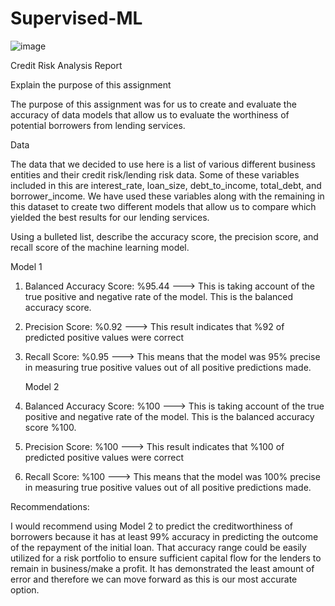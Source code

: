 # Supervised-ML
![image](https://github.com/nasr9000/Supervised-ML/assets/128746625/83ecc03a-1fd3-49fe-97cc-df24967b5514)

Credit Risk Analysis Report

 Explain the purpose of this assignment

The purpose of this assignment was for us to create and evaluate the accuracy of data models that allow us to evaluate the worthiness of potential borrowers from lending services.


Data 

The data that we decided to use here is a list of various different business entities and their credit risk/lending risk data. Some of these variables included in this are interest_rate, loan_size, debt_to_income, total_debt, and borrower_income. We have used these variables along with the remaining in this dataset to create two different models that allow us to compare which yielded the best results for our lending services. 

Using a bulleted list, describe the accuracy score, the precision score, and recall score of the machine learning model.

   Model 1
   
1. Balanced Accuracy Score: %95.44 ---> This is taking account of the true positive and negative rate of the model. This is the balanced accuracy score.
2. Precision Score: %0.92 ---> This result indicates that %92 of predicted positive values were correct
3. Recall Score: %0.95 ---> This means that the model was 95% precise in measuring true positive values out of all positive predictions made.
  
   Model 2
   
4. Balanced Accuracy Score: %100 ---> This is taking account of the true positive and negative rate of the model. This is the balanced accuracy score %100.
5. Precision Score: %100 --->  This result indicates that %100 of predicted positive values were correct
6. Recall Score: %100 ---> This means that the model was 100% precise in measuring true positive values out of all positive predictions made.

Recommendations:

I would recommend using Model 2 to predict the creditworthiness of borrowers because it has at least 99% accuracy in predicting the outcome of the repayment of the initial loan. That accuracy range could be easily utilized for a risk portfolio to ensure sufficient capital flow for the lenders to remain in business/make a profit. It has demonstrated the least amount of error and therefore we can move forward as this is our most accurate option. 
